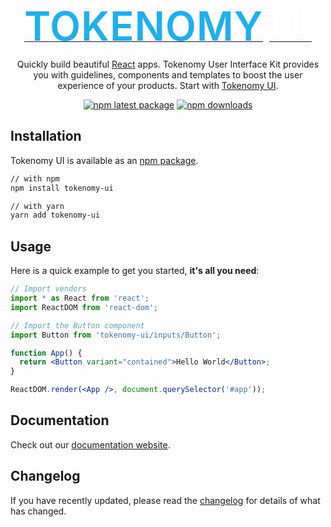 <p align="center">
  <a href="https://main--63b2d35155965648145b7f9e.chromatic.com/" rel="noopener" target="_blank">
  <span style="color: #1fafed;
    margin: 0;
    font-size: 4rem;
    font-weight: 600;
    letter-spacing: 0.05rem;
    text-transform: uppercase; margin-right: 10px">Tokenomy</span>
    <span style="color: #FFFFFF;
    font-weight: 300; font-size: 4rem;">UI</span>
  </a>
</p>

<div align="center">

Quickly build beautiful [React](https://reactjs.org/) apps. Tokenomy User Interface Kit provides you with guidelines, components and templates to boost the user experience of your products. Start with [Tokenomy UI](https://main--63b2d35155965648145b7f9e.chromatic.com/?path=/docs/getting-started-intro--page).

[![npm latest package](https://img.shields.io/npm/v/tokenomy-ui/latest.svg)](https://www.npmjs.com/package/tokenomy-ui)
[![npm downloads](https://img.shields.io/npm/dm/tokenomy-ui)](https://www.npmjs.com/package/tokenomy-ui)

</div>

## Installation

Tokenomy UI is available as an [npm package](https://www.npmjs.com/package/tokenomy-ui).

```sh
// with npm
npm install tokenomy-ui

// with yarn
yarn add tokenomy-ui
```

## Usage

Here is a quick example to get you started, **it's all you need**:

```jsx
// Import vendors
import * as React from 'react';
import ReactDOM from 'react-dom';

// Import the Button component
import Button from 'tokenomy-ui/inputs/Button';

function App() {
  return <Button variant="contained">Hello World</Button>;
}

ReactDOM.render(<App />, document.querySelector('#app'));
```

## Documentation

Check out our [documentation website](https://main--63b2d35155965648145b7f9e.chromatic.com/).

## Changelog

If you have recently updated, please read the [changelog](https://main--63b2d35155965648145b7f9e.chromatic.com/) for details of what has changed.
